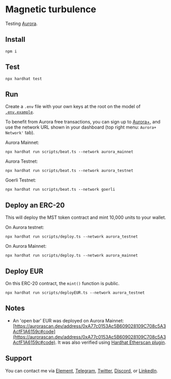 # Magnetic turbulence

Testing [Aurora](https://aurora.dev/).

## Install

```shell
npm i
```

## Test

```shell
npx hardhat test
```

## Run

Create a `.env` file with your own keys at the root on the model of [`.env.example`](https://github.com/julienbrg/magnetic-turbulence/blob/main/.env.example).

To benefit from Aurora free transactions, you can sign up to [Aurora+](https://aurora.plus/dashboard), and use the network URL shown in your dashboard (top right menu: `Aurora+ Network'` tab).

Aurora Mainnet:

```shell
npx hardhat run scripts/beat.ts --network aurora_mainnet
```

Aurora Testnet:

```shell
npx hardhat run scripts/beat.ts --network aurora_testnet

```

Goerli Testnet:

```shell
npx hardhat run scripts/beat.ts --network goerli
```

## Deploy an ERC-20

This will deploy the MST token contract and mint 10,000 units to your wallet.

On Aurora testnet:

```shell
npx hardhat run scripts/deploy.ts --network aurora_testnet
```

On Aurora Mainnet:

```shell
npx hardhat run scripts/deploy.ts --network aurora_mainnet
```

## Deploy EUR

On this ERC-20 contract, the `mint()` function is public.

```shell
npx hardhat run scripts/deployEUR.ts --network aurora_testnet
```

## Notes

- An 'open bar' EUR was deployed on Aurora Mainnet: [https://aurorascan.dev/address/0xA77c0153Ac5B609028109C708c5A3AcfF1A6159c#code](https://aurorascan.dev/address/0xA77c0153Ac5B609028109C708c5A3AcfF1A6159c#code). It was also verified using [Hardhat Etherscan plugin](https://hardhat.org/hardhat-runner/plugins/nomiclabs-hardhat-etherscan#hardhat-etherscan).

## Support

You can contact me via [Element](https://matrix.to/#/@julienbrg:matrix.org), [Telegram](https://t.me/julienbrg), [Twitter](https://twitter.com/julienbrg), [Discord](https://discord.gg/pfkJpEb4xn), or [LinkedIn](https://www.linkedin.com/in/julienberanger/).
